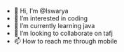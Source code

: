 - 👋 Hi, I’m @Iswarya
- 👀 I’m interested in coding
- 🌱 I’m currently learning java
- 💞️ I’m looking to collaborate on tafj
- 📫 How to reach me through mobile

<!---
Iswarya has lot of knowledge to share
--->
